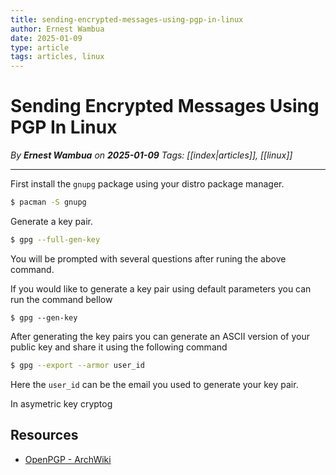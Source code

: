 ```yaml
---
title: sending-encrypted-messages-using-pgp-in-linux
author: Ernest Wambua
date: 2025-01-09
type: article
tags: articles, linux
---
```


# Sending Encrypted Messages Using PGP In Linux
_By **Ernest Wambua** on **2025-01-09**_
_Tags: [[index|articles]], [[linux]]_
___
First install the `gnupg` package using your distro package manager.

```bash
$ pacman -S gnupg
```

Generate a key pair.

```bash
$ gpg --full-gen-key
```

You will be prompted with several questions after runing the above command.

If you would like to generate a key pair using default parameters you can run the command bellow

```basg
$ gpg --gen-key
```

After generating the key pairs you can generate an ASCII version of your public key and share it using the following command

```bash
$ gpg --export --armor user_id
```

Here the `user_id` can be the email you used to generate your key pair.

In asymetric key cryptog



## Resources
- [OpenPGP - ArchWiki](https://wiki.archlinux.org/title/OpenPGP)
